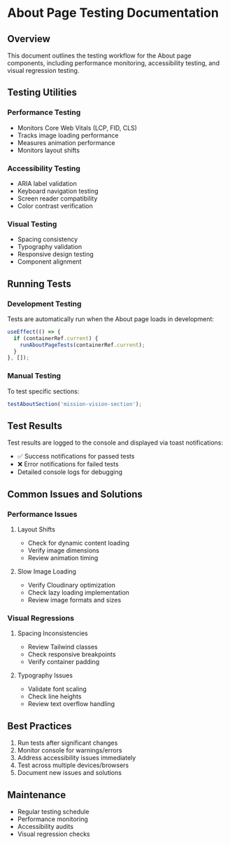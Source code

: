 # About Page Testing Documentation

## Overview
This document outlines the testing workflow for the About page components, including performance monitoring, accessibility testing, and visual regression testing.

## Testing Utilities

### Performance Testing
- Monitors Core Web Vitals (LCP, FID, CLS)
- Tracks image loading performance
- Measures animation performance
- Monitors layout shifts

### Accessibility Testing
- ARIA label validation
- Keyboard navigation testing
- Screen reader compatibility
- Color contrast verification

### Visual Testing
- Spacing consistency
- Typography validation
- Responsive design testing
- Component alignment

## Running Tests

### Development Testing
Tests are automatically run when the About page loads in development:
```typescript
useEffect(() => {
  if (containerRef.current) {
    runAboutPageTests(containerRef.current);
  }
}, []);
```

### Manual Testing
To test specific sections:
```typescript
testAboutSection('mission-vision-section');
```

## Test Results
Test results are logged to the console and displayed via toast notifications:
- ✅ Success notifications for passed tests
- ❌ Error notifications for failed tests
- Detailed console logs for debugging

## Common Issues and Solutions

### Performance Issues
1. Layout Shifts
   - Check for dynamic content loading
   - Verify image dimensions
   - Review animation timing

2. Slow Image Loading
   - Verify Cloudinary optimization
   - Check lazy loading implementation
   - Review image formats and sizes

### Visual Regressions
1. Spacing Inconsistencies
   - Review Tailwind classes
   - Check responsive breakpoints
   - Verify container padding

2. Typography Issues
   - Validate font scaling
   - Check line heights
   - Review text overflow handling

## Best Practices
1. Run tests after significant changes
2. Monitor console for warnings/errors
3. Address accessibility issues immediately
4. Test across multiple devices/browsers
5. Document new issues and solutions

## Maintenance
- Regular testing schedule
- Performance monitoring
- Accessibility audits
- Visual regression checks